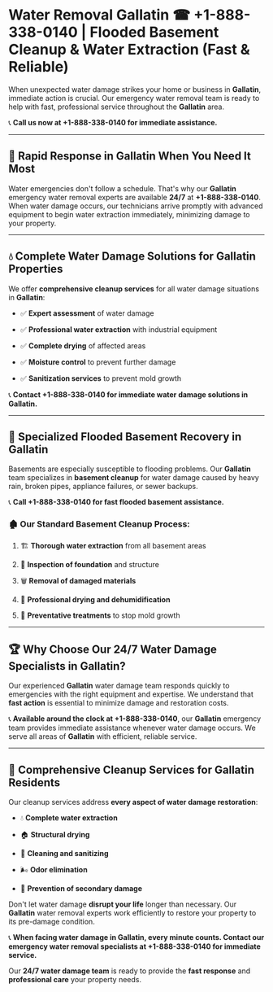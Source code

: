 # Water Removal Gallatin ☎ +1-888-338-0140 | Flooded Basement Cleanup & Water Extraction (Fast & Reliable)

When unexpected water damage strikes your home or business in **Gallatin**, immediate action is crucial. Our emergency water removal team is ready to help with fast, professional service throughout the **Gallatin** area. 

📞 **Call us now at +1-888-338-0140 for immediate assistance.**
---
## 🚀 Rapid Response in Gallatin When You Need It Most
Water emergencies don't follow a schedule. That's why our **Gallatin** emergency water removal experts are available **24/7** at **+1-888-338-0140**. When water damage occurs, our technicians arrive promptly with advanced equipment to begin water extraction immediately, minimizing damage to your property.
---
## 💧 Complete Water Damage Solutions for Gallatin Properties
We offer **comprehensive cleanup services** for all water damage situations in **Gallatin**:
- ✅ **Expert assessment** of water damage  
- ✅ **Professional water extraction** with industrial equipment  
- ✅ **Complete drying** of affected areas  
- ✅ **Moisture control** to prevent further damage  
- ✅ **Sanitization services** to prevent mold growth  
📞 **Contact +1-888-338-0140 for immediate water damage solutions in Gallatin.**
---
## 🌊 Specialized Flooded Basement Recovery in Gallatin
Basements are especially susceptible to flooding problems. Our **Gallatin** team specializes in **basement cleanup** for water damage caused by heavy rain, broken pipes, appliance failures, or sewer backups. 
📞 **Call +1-888-338-0140 for fast flooded basement assistance.**
### 🏚️ Our Standard Basement Cleanup Process:
1. 🏗️ **Thorough water extraction** from all basement areas  
2. 🔎 **Inspection of foundation** and structure  
3. 🗑️ **Removal of damaged materials**  
4. 💨 **Professional drying and dehumidification**  
5. 🚫 **Preventative treatments** to stop mold growth  
---
## 🏆 Why Choose Our 24/7 Water Damage Specialists in Gallatin?
Our experienced **Gallatin** water damage team responds quickly to emergencies with the right equipment and expertise. We understand that **fast action** is essential to minimize damage and restoration costs.
📞 **Available around the clock at +1-888-338-0140**, our **Gallatin** emergency team provides immediate assistance whenever water damage occurs. We serve all areas of **Gallatin** with efficient, reliable service.
---
## 🧹 Comprehensive Cleanup Services for Gallatin Residents
Our cleanup services address **every aspect of water damage restoration**:
- 💧 **Complete water extraction**  
- 🏠 **Structural drying**  
- 🧼 **Cleaning and sanitizing**  
- 🌬️ **Odor elimination**  
- 🚫 **Prevention of secondary damage**  
Don't let water damage **disrupt your life** longer than necessary. Our **Gallatin** water removal experts work efficiently to restore your property to its pre-damage condition.
📞 **When facing water damage in Gallatin, every minute counts. Contact our emergency water removal specialists at +1-888-338-0140 for immediate service.**
Our **24/7 water damage team** is ready to provide the **fast response** and **professional care** your property needs.
